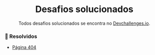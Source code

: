 <h1 align="center">Desafios solucionados</h1>
<div align="center">
   Todos desafios solucionados se encontra no  <a href="http://devchallenges.io" target="_blank">Devchallenges.io</a>.
</div>

### 🎯 Resolvidos
- [Página 404](https://github.com/SrWess/devchallenges/tree/main/page-404-not-found)
